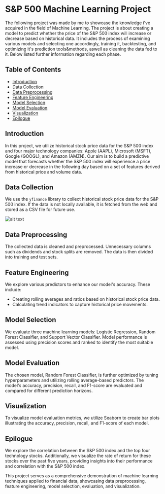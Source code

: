 # S&P 500 Machine Learning Project
The following project was made by me to showcase the knowledge i've acquired in the field of Machine Learning. The project is about creating a model to predict whether the price of the S&P 500 index will increase or decrease based on historical data. It includes the process of examining various models and selecting one accordingly, training it, backtesting, and optimizing it's prediction tools&methods, aswell as cleaning the data fed to it. Below listed further information regarding each phase.

## Table of Contents
- [Introduction](#introduction)
- [Data Collection](#data-collection)
- [Data Preprocessing](#data-preprocessing)
- [Feature Engineering](#feature-engineering)
- [Model Selection](#model-selection)
- [Model Evaluation](#model-evaluation)
- [Visualization](#visualization)
- [Epilogue](#epilogue)

## Introduction
In this project, we utilize historical stock price data for the S&P 500 index and four major technology companies: Apple (AAPL), Microsoft (MSFT), Google (GOOGL), and Amazon (AMZN). Our aim is to build a predictive model that forecasts whether the S&P 500 index will experience a price increase or decrease in the following day based on a set of features derived from historical price and volume data.

## Data Collection
We use the `yfinance` library to collect historical stock price data for the S&P 500 index. If the data is not locally available, it is fetched from the web and stored as a CSV file for future use.

![alt text](https://github.com/roeeziv/SP500_Machine_Learning_Project/blob/main/Readme%20Images/Screenshot%202023-08-23%20215019.png?raw=true)

## Data Preprocessing
The collected data is cleaned and preprocessed. Unnecessary columns such as dividends and stock splits are removed. The data is then divided into training and test sets.

## Feature Engineering
We explore various predictors to enhance our model's accuracy. These include:
- Creating rolling averages and ratios based on historical stock price data.
- Calculating trend indicators to capture historical price movements.

## Model Selection
We evaluate three machine learning models: Logistic Regression, Random Forest Classifier, and Support Vector Classifier. Model performance is assessed using precision scores and ranked to identify the most suitable model.

## Model Evaluation
The chosen model, Random Forest Classifier, is further optimized by tuning hyperparameters and utilizing rolling average-based predictors. The model's accuracy, precision, recall, and F1-score are evaluated and compared for different prediction horizons.

## Visualization
To visualize model evaluation metrics, we utilize Seaborn to create bar plots illustrating the accuracy, precision, recall, and F1-score of each model.

## Epilogue
We explore the correlation between the S&P 500 index and the top four technology stocks. Additionally, we visualize the rate of return for these stocks over the past five years, providing insights into their performance and correlation with the S&P 500 index.

This project serves as a comprehensive demonstration of machine learning techniques applied to financial data, showcasing data preprocessing, feature engineering, model selection, evaluation, and visualization.
 
